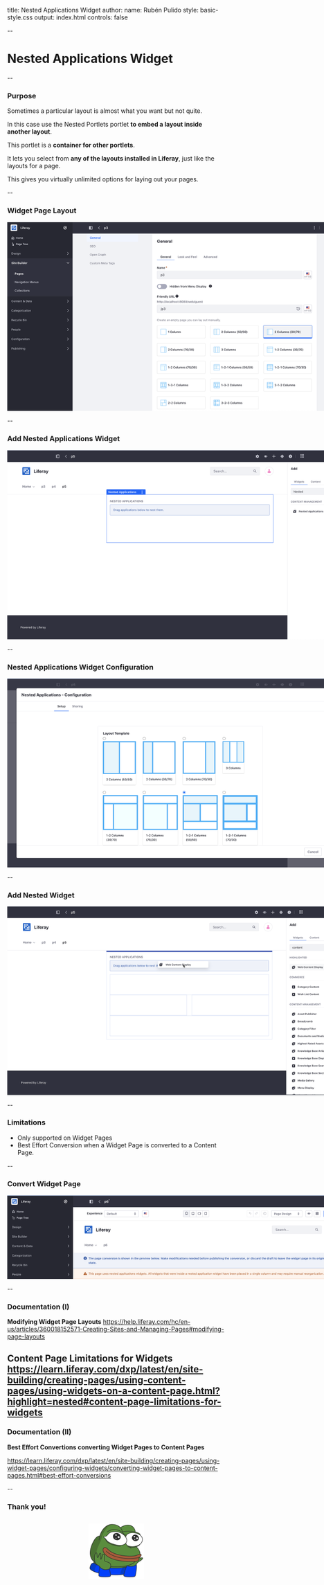 title: Nested Applications Widget
author:
  name: Rubén Pulido
style: basic-style.css
output: index.html
controls: false

--
# Nested Applications Widget

--
### Purpose
Sometimes a particular layout is almost what you want but not quite. 

In this case use the Nested Portlets portlet **to embed a layout inside another layout**. 

This portlet is a **container for other portlets**. 

It lets you select from **any of the layouts installed in Liferay**, just like the layouts for a page. 

This gives you virtually unlimited options for laying out your pages.

--
### Widget Page Layout
<img 
  src="./images/widget-page-layout.png" 
  alt="Thank you" 
  style="margin-left:auto;margin-right:auto;display:block;max-height:470px;max-width:800px;height:auto;width:auto;" />

--
### Add Nested Applications Widget
<img 
  src="./images/add-nested-applications-widget.png" 
  style="margin-left:auto;margin-right:auto;display:block;max-height:470px;max-width:800px;height:auto;width:auto;" />

--
### Nested Applications Widget Configuration
<img 
  src="./images/nested-applications-widget-configuration.png" 
  style="margin-left:auto;margin-right:auto;display:block;max-height:470px;max-width:800px;height:auto;width:auto;" />

--
### Add Nested Widget
<img 
  src="./images/nested-applications-widget-add-nested-widget.png" 
  style="margin-left:auto;margin-right:auto;display:block;max-height:470px;max-width:800px;height:auto;width:auto;" />

--
### Limitations

- Only supported on Widget Pages
- Best Effort Conversion when a Widget Page is converted to a Content Page.

--
### Convert Widget Page
<img 
  src="./images/convert-widget-page.png" 
  style="margin-left:auto;margin-right:auto;display:block;max-height:470px;max-width:800px;height:auto;width:auto;" />

--
### Documentation (I)
**Modifying Widget Page Layouts**
https://help.liferay.com/hc/en-us/articles/360018152571-Creating-Sites-and-Managing-Pages#modifying-page-layouts

**Content Page Limitations for Widgets**
https://learn.liferay.com/dxp/latest/en/site-building/creating-pages/using-content-pages/using-widgets-on-a-content-page.html?highlight=nested#content-page-limitations-for-widgets
--
### Documentation (II)
**Best Effort Convertions converting Widget Pages to Content Pages**

https://learn.liferay.com/dxp/latest/en/site-building/creating-pages/using-widget-pages/configuring-widgets/converting-widget-pages-to-content-pages.html#best-effort-conversions

--
### Thank you!
<img 
  src="./images/thank-you.png" 
  alt="Thank you" 
  style="margin-left:auto;margin-right:auto;display:block;max-height:470px;max-width:800px;height:auto;width:auto;" />
--
